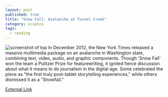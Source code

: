 ```yaml
---
layout: post
published: true
title: "Snow Fall: Avalanche at Tunnel Creek"
category: science
tags: 
  - reading
---
```


![screenshot of top](http://farm9.staticflickr.com/8391/8516846296_3100101067_o.jpg)
In December 2012, the New York Times released a massive multimedia package on an avalanche in Washington state, combining text, video, audio, and graphic components. Though 'Snow Fall' won the team a Pulitzer Prize for featurewriting, it ignited fierce discussion about what it means to do journalism in the digital age. Some celebrated the piece as "the first truly post-tablet storytelling experiences," while others dismissed it as a "Snowfail."

[External Link](http://www.nytimes.com/projects/2012/snow-fall/#/?part=tunnel-creek)